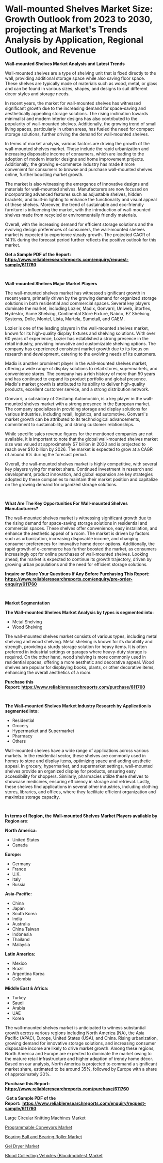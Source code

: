 <p><h1>Wall-mounted Shelves Market Size: Growth Outlook from 2023 to 2030, projecting at Market's Trends Analysis by Application, Regional Outlook, and Revenue</h1></p><p><strong>Wall-mounted Shelves Market Analysis and Latest Trends</strong></p>
<p><p>Wall-mounted shelves are a type of shelving unit that is fixed directly to the wall, providing additional storage space while also saving floor space. These shelves are typically made of materials such as wood, metal, or glass and can be found in various sizes, shapes, and designs to suit different decor styles and storage needs.</p><p>In recent years, the market for wall-mounted shelves has witnessed significant growth due to the increasing demand for space-saving and aesthetically appealing storage solutions. The rising inclination towards minimalist and modern interior designs has also contributed to the popularity of wall-mounted shelves. Additionally, the growing trend of small living spaces, particularly in urban areas, has fueled the need for compact storage solutions, further driving the demand for wall-mounted shelves.</p><p>In terms of market analysis, various factors are driving the growth of the wall-mounted shelves market. These include the rapid urbanization and increasing disposable income of consumers, which are leading to the adoption of modern interior designs and home improvement projects. Additionally, the growing e-commerce industry has made it more convenient for consumers to browse and purchase wall-mounted shelves online, further boosting market growth.</p><p>The market is also witnessing the emergence of innovative designs and materials for wall-mounted shelves. Manufacturers are now focused on incorporating advanced features such as adjustable shelves, hidden brackets, and built-in lighting to enhance the functionality and visual appeal of these shelves. Moreover, the trend of sustainable and eco-friendly furniture is influencing the market, with the introduction of wall-mounted shelves made from recycled or environmentally friendly materials.</p><p>Overall, with the increasing demand for efficient storage solutions and the evolving design preferences of consumers, the wall-mounted shelves market is expected to experience steady growth. The projected CAGR of 14.1% during the forecast period further reflects the positive outlook for this market.</p></p>
<p><strong>Get a Sample PDF of the Report:&nbsp; <a href="https://www.reliableresearchreports.com/enquiry/request-sample/611760">https://www.reliableresearchreports.com/enquiry/request-sample/611760</a></strong></p>
<p>&nbsp;</p>
<p><strong>Wall-mounted Shelves Major Market Players</strong></p>
<p><p>The wall-mounted shelves market has witnessed significant growth in recent years, primarily driven by the growing demand for organized storage solutions in both residential and commercial spaces. Several key players dominate the market, including Lozier, Madix, Gonvarri, Uniweb, Storflex, Hydestor, Acme Shelving, Continental Store Fixture, Nabco, EZ Shelving Systems, Dolle, Montel, Lista, Martela, Sumetall, and CAEM.</p><p>Lozier is one of the leading players in the wall-mounted shelves market, known for its high-quality display fixtures and shelving solutions. With over 60 years of experience, Lozier has established a strong presence in the retail industry, providing innovative and customizable shelving options. The company has experienced consistent market growth due to its focus on research and development, catering to the evolving needs of its customers.</p><p>Madix is another prominent player in the wall-mounted shelves market, offering a wide range of display solutions to retail stores, supermarkets, and convenience stores. The company has a rich history of more than 50 years and has continued to expand its product portfolio and global presence. Madix's market growth is attributed to its ability to deliver high-quality products, excellent customer service, and a strong distribution network.</p><p>Gonvarri, a subsidiary of Gestamp Automoción, is a key player in the wall-mounted shelves market with a strong presence in the European market. The company specializes in providing storage and display solutions for various industries, including retail, logistics, and automotive. Gonvarri's market growth can be attributed to its technological advancements, commitment to sustainability, and strong customer relationships.</p><p>While specific sales revenue figures for the mentioned companies are not available, it is important to note that the global wall-mounted shelves market size was valued at approximately $7 billion in 2020 and is projected to reach over $10 billion by 2026. The market is expected to grow at a CAGR of around 6% during the forecast period.</p><p>Overall, the wall-mounted shelves market is highly competitive, with several key players vying for market share. Continued investment in research and development, product innovation, and global expansion are key strategies adopted by these companies to maintain their market position and capitalize on the growing demand for organized storage solutions.</p></p>
<p>&nbsp;</p>
<p><strong>What Are The Key Opportunities For Wall-mounted Shelves Manufacturers?</strong></p>
<p><p>The wall-mounted shelves market is witnessing significant growth due to the rising demand for space-saving storage solutions in residential and commercial spaces. These shelves offer convenience, easy installation, and enhance the aesthetic appeal of a room. The market is driven by factors such as urbanization, increasing disposable income, and changing consumer preferences for innovative home decor options. Additionally, the rapid growth of e-commerce has further boosted the market, as consumers increasingly opt for online purchases of wall-mounted shelves. Looking ahead, the market is expected to continue its growth trajectory, driven by growing urban populations and the need for efficient storage solutions.</p></p>
<p><strong>Inquire or Share Your Questions If Any Before Purchasing This Report: <a href="https://www.reliableresearchreports.com/enquiry/pre-order-enquiry/611760">https://www.reliableresearchreports.com/enquiry/pre-order-enquiry/611760</a></strong></p>
<p>&nbsp;</p>
<p><strong>Market Segmentation</strong></p>
<p><strong>The Wall-mounted Shelves Market Analysis by types is segmented into:</strong></p>
<p><ul><li>Metal Shelving</li><li>Wood Shelving</li></ul></p>
<p><p>The wall-mounted shelves market consists of various types, including metal shelving and wood shelving. Metal shelving is known for its durability and strength, providing a sturdy storage solution for heavy items. It is often preferred in industrial settings or garages where heavy-duty storage is required. On the other hand, wood shelving is more commonly used in residential spaces, offering a more aesthetic and decorative appeal. Wood shelves are popular for displaying books, plants, or other decorative items, enhancing the overall aesthetics of a room.</p></p>
<p><strong>Purchase this Report:&nbsp;<a href="https://www.reliableresearchreports.com/purchase/611760">https://www.reliableresearchreports.com/purchase/611760</a></strong></p>
<p>&nbsp;</p>
<p><strong>The Wall-mounted Shelves Market Industry Research by Application is segmented into:</strong></p>
<p><ul><li>Residential</li><li>Grocery</li><li>Hypermarket and Supermarket</li><li>Pharmacy</li><li>Others</li></ul></p>
<p><p>Wall-mounted shelves have a wide range of applications across various markets. In the residential sector, these shelves are commonly used in homes to store and display items, optimizing space and adding aesthetic appeal. In grocery, hypermarket, and supermarket settings, wall-mounted shelves provide an organized display for products, ensuring easy accessibility for shoppers. Similarly, pharmacies utilize these shelves to showcase medicines, ensuring efficiency in storage and retrieval. Lastly, these shelves find applications in several other industries, including clothing stores, libraries, and offices, where they facilitate efficient organization and maximize storage capacity.</p></p>
<p>&nbsp;</p>
<p><strong>In terms of Region, the Wall-mounted Shelves Market Players available by Region are:</strong></p>
<p>
    <p> <strong> North America: </strong>
        <ul>
            <li>United States</li>
            <li>Canada</li>
        </ul>
        </p> 
    <p> <strong> Europe: </strong>
        <ul>
            <li>Germany</li>
            <li>France</li>
            <li>U.K.</li>
            <li>Italy</li>
            <li>Russia</li>
        </ul>
        </p> 
    <p> <strong> Asia-Pacific: </strong>
        <ul>
            <li>China</li>
            <li>Japan</li>
            <li>South Korea</li>
            <li>India</li>
            <li>Australia</li>
            <li>China Taiwan</li>
            <li>Indonesia</li>
            <li>Thailand</li>
            <li>Malaysia</li>
        </ul>
        </p> 
    <p> <strong> Latin America: </strong>
        <ul>
            <li>Mexico</li>
            <li>Brazil</li>
            <li>Argentina Korea</li>
            <li>Colombia</li>
        </ul>
        </p> 
    <p> <strong> Middle East & Africa: </strong>
        <ul>
            <li>Turkey</li>
            <li>Saudi</li>
            <li>Arabia</li>
            <li>UAE</li>
            <li>Korea</li>
        </ul>
    </p>
    </p>
<p><p>The wall-mounted shelves market is anticipated to witness substantial growth across various regions including North America (NA), the Asia Pacific (APAC), Europe, United States (USA), and China. Rising urbanization, growing demand for innovative storage solutions, and increasing consumer disposable income are likely to drive market growth. Among these regions, North America and Europe are expected to dominate the market owing to the mature retail infrastructure and higher adoption of trendy home décor. Based on our analysis, North America is projected to command a significant market share, estimated to be around 35%, followed by Europe with a share of approximately 30%.</p></p>
<p><strong>Purchase this Report: <a href="https://www.reliableresearchreports.com/purchase/611760">https://www.reliableresearchreports.com/purchase/611760</a></strong></p>
<p>&nbsp;<strong>Get a Sample PDF of the Report:&nbsp;&nbsp;<a href="https://www.reliableresearchreports.com/enquiry/request-sample/611760">https://www.reliableresearchreports.com/enquiry/request-sample/611760</a></strong></p>
<p><strong></strong></p>
<p><p><a href="https://www.linkedin.com/pulse/large-circular-knitting-machines-market-share-amp-new-trends-tvr2c/">Large Circular Knitting Machines Market</a></p><p><a href="https://www.linkedin.com/pulse/programmable-conveyors-market-challenges-opportunities-growth-tkmuf/">Programmable Conveyors Market</a></p><p><a href="https://github.com/Chiragrp22/Market-Research-Report-List-1/blob/main/bearing-ball-and-bearing-roller-market.md">Bearing Ball and Bearing Roller Market</a></p><p><a href="https://medium.com/@elzaziemann1943/gel-dryer-market-size-growth-forecast-2023-2030-7c813bd934ac">Gel Dryer Market</a></p><p><a href="https://github.com/ChiragRP21/Market-Research-Report-List-1/blob/main/blood-collecting-vehicles-bloodmobiles-market.md">Blood Collecting Vehicles (Bloodmobiles) Market</a></p></p>